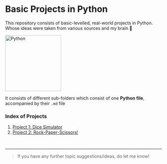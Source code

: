 # Basic Projects in Python

 This repository consists of basic-levelled, real-world projects in Python. Whose ideas were taken from various sources and my brain 🧠
 
 <img src = "https://upload.wikimedia.org/wikipedia/commons/thumb/c/c3/Python-logo-notext.svg/1024px-Python-logo-notext.svg.png" alt = "Python" height = 180 width = 180>
 
It consists of different sub-folders which consist of one **Python file**, accompanied by their `.md` file
<br>
 ### Index of Projects 
 
1. [Project 1: Dice Simulator](https://github.com/TERNION-1121/Basic-Projects-in-Python/tree/main/Project%201-%20Dice%20Simulator)
2. [Project 2: Rock-Paper-Scissors!](https://github.com/TERNION-1121/Basic-Projects-in-Python/tree/main/Project%202-%20Rock-Paper-Scissors!)
<br>
<hr>

> If you have any further topic suggestions/ideas, do let me know!
